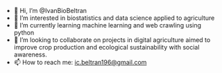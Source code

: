 - 👋 Hi, I’m @IvanBioBeltran
- 👀 I’m interested in biostatistics and data science applied to agriculture
- 🌱 I’m currently learning machine learning and web crawling using python
- 💞️ I’m looking to collaborate on projects in digital agriculture aimed to improve crop production and ecological sustainability with social awareness.  
- 📫 How to reach me: ic.beltran196@gmail.com

<!---
IvanBioBeltran/IvanBioBeltran is a ✨ special ✨ repository because its `README.md` (this file) appears on your GitHub profile.
You can click the Preview link to take a look at your changes.
--->
